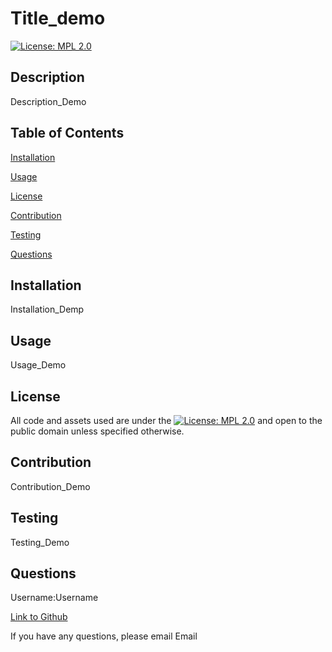 # Title_demo 
          
[![License: MPL 2.0](https://img.shields.io/badge/License-MPL_2.0-brightgreen.svg)](https://opensource.org/licenses/MPL-2.0)
          
## Description
Description_Demo 
          
## Table of Contents
          
[Installation](#l_installation)
          
[Usage](#l_usage)
          
[License](#l_license)
          
[Contribution](#l_contribution)
          
[Testing](#l_testing)
          
[Questions](#l_questions)
          
## Installation <a id='l_installation'></a>
Installation_Demp
          
## Usage <a id='l_usage'></a>
Usage_Demo
          
## License <a id='l_license'></a>
          
All code and assets used are under the [![License: MPL 2.0](https://img.shields.io/badge/License-MPL_2.0-brightgreen.svg)](https://opensource.org/licenses/MPL-2.0) and open to the public domain unless specified otherwise.
          
## Contribution <a id='l_contribution'></a>
Contribution_Demo
          
## Testing <a id='l_testing'></a>
Testing_Demo
          
## Questions <a id='l_questions'></a>
          
Username:Username
          
[Link to Github](https://github.com/Username)
          
If you have any questions, please email Email
          
          